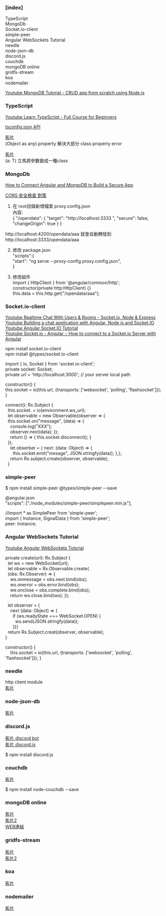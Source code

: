 
### [index]  
TypeScript  
MongoDb  
Socket.io-client    
simple-peer  
Angular WebSockets Tutorial   
needle  
node-json-db  
discord.js  
couchdb  
mongoDB online  
gridfs-stream  
koa  
nodemailer  
  
  
[Youtube MongoDB Tutorial - CRUD app from scratch using Node.js](https://www.youtube.com/watch?v=CyTWPr_WwdI&ab_channel=freeCodeCamp.org)  


### TypeScript  

[Youtube Learn TypeScript - Full Course for Beginners](https://www.youtube.com/watch?v=gp5H0Vw39yw&ab_channel=freeCodeCamp.org)  

[tsconfig.json API](https://www.tslang.cn/docs/handbook/tsconfig-json.html)  

[影片](https://youtu.be/gp5H0Vw39yw?t=3265)  
(Object as any).property  解決大部分 class property error  

[影片](https://youtu.be/gp5H0Vw39yw?t=4430)  
<T extends object> (a: T) 立馬將參數變成一種class  

   



### MongoDb  

[How to Connect Angular and MongoDB to Build a Secure App](https://developer.okta.com/blog/2019/09/11/angular-mongodb)  

[CORS 安全檢查 對策](https://blog.miniasp.com/post/2017/02/05/Setup-proxy-to-backend-in-Angular-CLI)  
1. 在 root目錄新增檔案 proxy.config.json  
內容:  
{
    "/opendata": {
      "target": "http://localhost:3333 ",
      "secure": false,
      "changeOrigin": true
    }
  }
  
http://localhost:4200/opendata/aaa 就會自動轉發到  http://localhost:3333/opendata/aaa  

2. 修改 package.json  
 "scripts":{  
   "start": "ng serve --proxy-config proxy.config.json",  
 }
 
 3. 修改組件  
  import { HttpClient } from '@angular/common/http';  
  constructor(private http:HttpClient) {}  
  this.data = this.http.get("/opendata/aaa");  



### Socket.io-client  
[Youtube Realtime Chat With Users & Rooms - Socket.io, Node & Express](https://www.youtube.com/watch?v=jD7FnbI76Hg&list=PLillGF-RfqbZ2ybcoD2OaabW2P7Ws8CWu&index=29)    
[Youtube Building a chat application with Angular, Node js and Socket.IO](https://www.youtube.com/watch?v=h39ZhR7PUts&t=1826s&ab_channel=TheSwagCoder)  
[Youtube Angular Socket.IO Tutorial](https://www.youtube.com/watch?v=n7OKfVwClE4&ab_channel=TutorialEdge)  
[Youtube Socket.io - Angular :: How to connect to a Socket.io Server with Angular](https://youtu.be/66T2A2dvplY?t=123)  
   

npm install socket.io-client  
npm install @types/socket.io-client  

import { io, Socket } from 'socket.io-client';  
private socket: Socket;  
  private url = 'http://localhost:3000'; // your server local path  

  constructor() {   
    this.socket = io(this.url, {transports: ['websocket', 'polling', 'flashsocket']});  
  }  
  
  

connect(): Rx.Subject<MessageEvent> {  
&nbsp; this.socket. = io(environment.ws_url);    
&nbsp; let observable = new Observable(observer => {    
&nbsp; this.socket.on("message", (data) => {   
&nbsp; &nbsp; console.log("XXX");    
&nbsp; &nbsp; observer.next(data); });  
&nbsp; &nbsp; return () => { this.socket.disconnect();  }  
&nbsp; });  
&nbsp; &nbsp; let obserber = { next: (data: Object) => {  
&nbsp; &nbsp; &nbsp; this.socket.emit("mesage", JSON.stringfy(data));  },};  
&nbsp; &nbsp; return Rx.subject.create(observer, observable);  
&nbsp; }

### simple-peer  
$ npm install simple-peer @types/simple-peer --save  

@angular.json  
"scripts": ["./node_modules/simple-peer/simplepeer.min.js"],  

//import * as SimplePeer from 'simple-peer';  
import { Instance, SignalData } from 'simple-peer';  
peer: Instance;  

### Angular WebSockets Tutorial  
[Youtube Angular WebSockets Tutorial](https://youtu.be/8CNVYWiR5fg?list=PLzUGFf4GhXBLlWgVXafxrXRQWhGQr2lKQ&t=49)  

private create(url): Rx.Subject<MessageEvent> {  
&nbsp; let ws = new WebSocket(url);  
&nbsp; let observable = Rx.Observable.create(  
&nbsp; (obs: Rx.Observer<MessageEvent>) => {  
&nbsp; &nbsp; ws.onmessage = obs.next.bind(obs);  
&nbsp; &nbsp; ws.onerror = obs.error.bind(obs);  
&nbsp; &nbsp; we.onclose = obs.complete.bind(obs);  
&nbsp; &nbsp; return ws.close.bind(ws); });  

&nbsp; let observer = {  
&nbsp; &nbsp; next (data: Object) => {  
&nbsp; &nbsp; &nbsp; if (ws.readyState === WebSocket.OPEN) {  
&nbsp; &nbsp; &nbsp; &nbsp; ws.send(JSON.stringfy(data));  
&nbsp; &nbsp; &nbsp; }}}  
&nbsp; return Rx.Subject.creat(observer, observable);  
}

constructor() {  
&nbsp; &nbsp; this.socket = io(this.url, {transports: ['websocket', 'polling', 'flashsocket']});
}  


###  needle  

http client module  
[影片](https://youtu.be/PjjjhGW4ceM?list=PLillGF-RfqbZ2ybcoD2OaabW2P7Ws8CWu&t=648)  


### node-json-db
   
[影片](https://youtu.be/KQya9i6czhM?list=PLillGF-RfqbZ2ybcoD2OaabW2P7Ws8CWu&t=414)  


### discord.js  

[影片 discord bot](https://youtu.be/BmKXBVdEV0g?&ab_channel=TraversyMedia&t=316)  
[影片 discord.js](https://youtu.be/BmKXBVdEV0g?&ab_channel=TraversyMedia&t=704) 

$ npm install discord.js  


### couchdb  

[影片](https://youtu.be/R6LUMXrAoCE?list=PLillGF-RfqbZ2ybcoD2OaabW2P7Ws8CWu&t=368)  

$ npm install node-couchdb --save  



### mongoDB online  

[影片](https://youtu.be/3f5Q9wDePzY?list=PLillGF-RfqbZ2ybcoD2OaabW2P7Ws8CWu&t=281)  
[影片2](https://youtu.be/3f5Q9wDePzY?list=PLillGF-RfqbZ2ybcoD2OaabW2P7Ws8CWu&t=1160)  
[WEB連結](https://mlab.com/welcome/)  


### gridfs-stream  

[影片](https://youtu.be/3f5Q9wDePzY?list=PLillGF-RfqbZ2ybcoD2OaabW2P7Ws8CWu&t=444)  
[影片2](https://youtu.be/3f5Q9wDePzY?list=PLillGF-RfqbZ2ybcoD2OaabW2P7Ws8CWu&t=1299)  


### koa  

[影片](https://youtu.be/z84uTk5zmak?list=PLillGF-RfqbZ2ybcoD2OaabW2P7Ws8CWu&t=607)  


### nodemailer  

[影片](https://youtu.be/nF9g1825mwk?list=PLillGF-RfqbZ2ybcoD2OaabW2P7Ws8CWu&t=101)  
